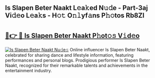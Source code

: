 ## Is Slapen Beter Naakt L𝚎a𝚔ed N𝚞𝚍e - Part-3aj Vi𝚍𝚎o L𝚎a𝚔s - H𝚘𝚝 O𝚗𝚕yf𝚊ns P𝚑𝚘tos Rb8ZI

# <h2><a href="http://kf2zho4.oniu.top/?m=Is+Slapen+Beter+Naakt">🔗👉 🔴 Is Slapen Beter Naakt P𝚑ot𝚘𝚜 V𝚒d𝚎o</a></h2>

[![Is Slapen Beter Naakt Nu𝚍e𝚜](https://i.imgur.com/0qMVB7G.gif)](http://kf2zho4.oniu.top/?m=Is+Slapen+Beter+Naakt)
Online influencer Is Slapen Beter Naakt, celebrated for sharing dance and lifestyle information, featuring performances and personal blogs. Prodigious performer Is Slapen Beter Naakt, recognized for their remarkable talents and achievements in the entertainment industry.  
